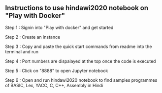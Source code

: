 ## Instructions to use hindawi2020 notebook on "Play with Docker"

Step 1 : Signin into "Play with docker" and get started 

Step 2 : Create an instance

Step 3 : Copy and paste the quick start commands from readme into the terminal and run

Step 4 : Port numbers are dispalayed at the top once the code is executed

Step 5 : Click on "8888" to open Jupyter notebook

Step 6 : Open and run hindawi2020 notebook to find samples programmes of BASIC, Lex, YACC, C, C++, Assembly in Hindi
